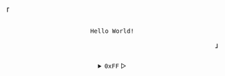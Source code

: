 <!-- ## Hey <img src="https://raw.githubusercontent.com/dedysurya13/dedysurya13/master/wave.gif" width="30px">, This is Dedy Surya Prihantoro
[![Gmail Badge](https://img.shields.io/badge/-dedy131098@gmail.com-c14438?style=flat&logo=Gmail&logoColor=white&link=mailto:dedy131098@gmail.com)](mailto:dedy131098@gmail.com) 
[![Linkedin Badge](https://img.shields.io/badge/-dedysurya-0072b1?style=flat&logo=Linkedin&logoColor=white&link=https://www.linkedin.com/in/dedy-surya/)](https://www.linkedin.com/in/dedy-surya/) [![Instagram Badge](https://img.shields.io/badge/-dedysurya__-dd2a7b?style=flat&logo=instagram&logoColor=white&link=https://instagram.com/dedysurya__/)](https://www.instagram.com/dedysurya__/) 
## Some of my Github Stats  -->
<!--- <p align=left> <img src=https://komarev.com/ghpvc/?username=dedysurya13 alt=dedysurya13 /> </p> -->

<!-- [![Github stats](https://github-readme-stats.vercel.app/api?username=dedysurya13&show_icons=true&theme=light&include_all_commits=true)](https://github.com/dedysurya13/github-readme-stats)
[![Top Langs](https://github-readme-stats.vercel.app/api/top-langs/?username=dedysurya13&layout=compact&theme=light)](https://github.com/dedysurya/github-readme-stats) -->


<p align="left"><strong><samp>「</samp></strong></p>
    <p align="center">
        <samp><br>
        Hello World!
        </samp>
        <br>
    </p>
<p align="right"><strong><samp>」</samp></strong></p>

<br>

<details align="center">
<summary><samp>0xFF</samp> &#9655;</summary>

<h2></h2><br>

```sh
gpg2 --import <(curl -sL https://git.io/JKsMD)
```

<h2></h2><br>
<p align="center">
    <samp>
    <a href="https://t.me/dedysuryaprihantoro" target="_blank">t.me</a> &#9672;
    <a href="https://instagram.com/dedysurya__" target="_blank">[insta]</a> &#9670;
    <a href="mailto:kontak@dedysurya.my.id" target="_blank">mail</a>
    </samp>
</p>
<!-- 
<h2></h2><br>
<p align="center">
    <samp>
    <a href="https://ko-fi.com/" target="_blank"><strong>‎ ko-fi ‎</strong></a> &#9672;
    <a href="https://liberapay.com/" target="_blank"><strong>liberapay</strong></a>
    </samp>
</p> -->

<h2></h2>
<p align="center">
    <a href="#ǝɔϟlʍo" target="_blank">
        <img alt="Top Language" src="https://github-readme-stats.vercel.app/api/top-langs/?bg_color=00000000&layout=compact&username=dedysurya13&hide_border=true&title_color=c9d1d9&text_color=c3c5cd"/>
        <img alt="GitHub Stats" src="https://github-readme-stats.vercel.app/api?bg_color=00000000&username=dedysurya13&show_icons=true&include_all_commits=true&count_private=true&hide=commits&hide_border=true&icon_color=4C566A&title_color=c9d1d9&text_color=c3c5cd"/>
    </a>
</p>

<h2></h2>
<p align="center">
    <a target="_blank" href="https://spotify-github-profile.vercel.app/api/view?uid=mndiis7r2tmfzqgws8c09dztw&redirect=true">
        <img width="100%" alt="Now Playing" src="https://spotify-github-profile.vercel.app/api/view?uid=mndiis7r2tmfzqgws8c09dztw&cover_image=true&theme=novatorem"/>
    </a>
</p>

</details>
